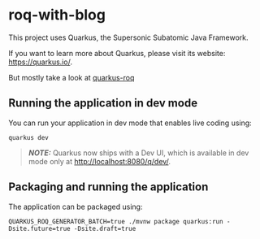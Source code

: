 # roq-with-blog

This project uses Quarkus, the Supersonic Subatomic Java Framework.

If you want to learn more about Quarkus, please visit its website: <https://quarkus.io/>.

But mostly take a look at [quarkus-roq](https://github.com/quarkiverse/quarkus-roq)

## Running the application in dev mode

You can run your application in dev mode that enables live coding using:

```shell script
quarkus dev
```

> **_NOTE:_**  Quarkus now ships with a Dev UI, which is available in dev mode only at <http://localhost:8080/q/dev/>.

## Packaging and running the application

The application can be packaged using:

```shell script
QUARKUS_ROQ_GENERATOR_BATCH=true ./mvnw package quarkus:run -Dsite.future=true -Dsite.draft=true
```

